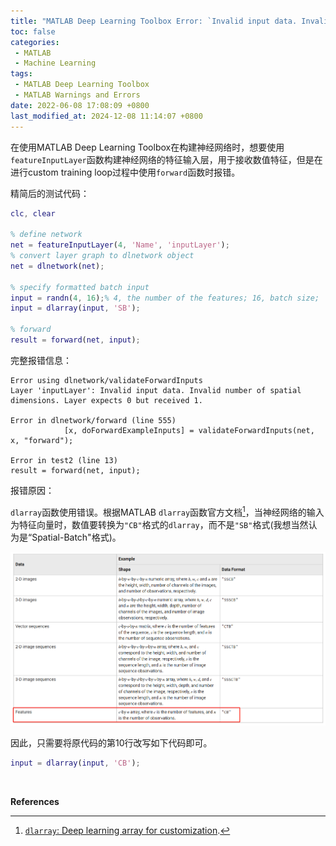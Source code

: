 ```yaml
---
title: "MATLAB Deep Learning Toolbox Error: `Invalid input data. Invalid number of spatial dimensions. Layer expects 0 but received 1.`"
toc: false
categories: 
 - MATLAB
 - Machine Learning
tags:
 - MATLAB Deep Learning Toolbox
 - MATLAB Warnings and Errors
date: 2022-06-08 17:08:09 +0800
last_modified_at: 2024-12-08 11:14:07 +0800
---
```



在使用MATLAB Deep Learning Toolbox在构建神经网络时，想要使用`featureInputLayer`函数构建神经网络的特征输入层，用于接收数值特征，但是在进行custom training loop过程中使用`forward`函数时报错。

精简后的测试代码：

```matlab
clc, clear

% define network
net = featureInputLayer(4, 'Name', 'inputLayer');
% convert layer graph to dlnetwork object
net = dlnetwork(net);

% specify formatted batch input
input = randn(4, 16);% 4, the number of the features; 16, batch size;
input = dlarray(input, 'SB');

% forward
result = forward(net, input);
```
完整报错信息：

```
Error using dlnetwork/validateForwardInputs
Layer 'inputLayer': Invalid input data. Invalid number of spatial dimensions. Layer expects 0 but received 1.

Error in dlnetwork/forward (line 555)
            [x, doForwardExampleInputs] = validateForwardInputs(net, x, "forward");

Error in test2 (line 13)
result = forward(net, input);
```
报错原因：

`dlarray`函数使用错误。根据MATLAB `dlarray`函数官方文档[^1]，当神经网络的输入为特征向量时，数值要转换为`"CB"`格式的`dlarray`，而不是`"SB"`格式(我想当然认为是“Spatial-Batch"格式)。

![image-20220710122651510](https://github.com/HelloWorld-1017/blog-images/blob/main/migration/img/image-20220710122651510.png?raw=true)

因此，只需要将原代码的第10行改写如下代码即可。

```matlab
input = dlarray(input, 'CB');
```

<br>

**References**

[^1]: [`dlarray`: Deep learning array for customization](https://ww2.mathworks.cn/help/deeplearning/ref/dlarray.html).
